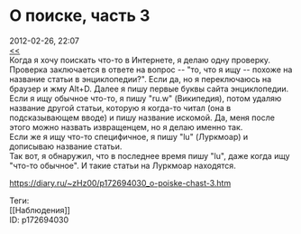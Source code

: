 О поиске, часть 3
==================

   
 2012-02-26, 22:07   
   [<<](О%20поиске,%20часть%202)    
 Когда я хочу поискать что-то в Интернете, я делаю одну проверку. Проверка заключается в ответе на вопрос -- "то, что я ищу -- похоже на название статьи в энциклопедии?". Если да, но я переключаюсь на браузер и жму Alt+D. Далее я пишу первые буквы сайта энциклопедии. Если я ищу обычное что-то, я пишу "ru.w" (Википедия), потом удаляю название другой статьи, которую я когда-то читал (она в подсказывающем вводе) и пишу название искомой. Да, меня после этого можно назвать извращенцем, но я делаю именно так.   
 Если же я ищу что-то специфичное, я пишу "lu" (Луркмоар) и дописываю название статьи.   
 Так вот, я обнаружил, что в последнее время пишу "lu", даже когда ищу "что-то обычное". И такие статьи на Луркмоар находятся.   
    
 <https://diary.ru/~zHz00/p172694030_o-poiske-chast-3.htm>   
   
 Теги:   
 [[Наблюдения]]   
 ID: p172694030